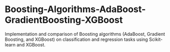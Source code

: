 # Boosting-Algorithms-AdaBoost-GradientBoosting-XGBoost
Implementation and comparison of Boosting algorithms (AdaBoost, Gradient Boosting, and XGBoost) on classification and regression tasks using Scikit-learn and XGBoost.
